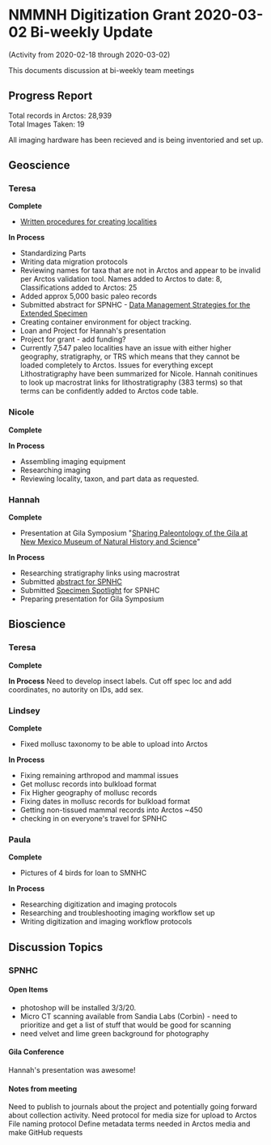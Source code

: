 # NMMNH Digitization Grant 2020-03-02 Bi-weekly Update
(Activity from 2020-02-18 through 2020-03-02)

This documents discussion at bi-weekly team meetings

## Progress Report

Total records in Arctos: 28,939  
Total Images Taken: 19

All imaging hardware has been recieved and is being inventoried and set up.

## Geoscience
### Teresa
**Complete**
 - [Written procedures for creating localities](https://github.com/ArctosDB/data-migration/blob/master/NMMNH/NMMNH_New_Locality.markdown)
 
**In Process**
 - Standardizing Parts
 - Writing data migration protocols
 - Reviewing names for taxa that are not in Arctos and appear to be invalid per Arctos validation tool. Names added to Arctos to date: 8, Classifications added to Arctos: 25
 - Added approx 5,000 basic paleo records
 - Submitted abstract for SPNHC - [Data Management Strategies for the Extended Specimen](https://github.com/ArctosDB/SPNHC/issues/33#issuecomment-586483125)
 - Creating container environment for object tracking.
 - Loan and Project for Hannah's presentation
 - Project for grant - add funding?
 - Currently 7,547 paleo localities have an issue with either higher geography, stratigraphy, or TRS which means that they cannot be loaded completely to Arctos. Issues for everything except Lithostratigraphy have been summarized for Nicole. Hannah conitinues to look up macrostrat links for lithostratigraphy (383 terms) so that terms can be confidently added to Arctos code table.
 
### Nicole
**Complete**

  **In Process**
 - Assembling imaging equipment
 - Researching imaging
 - Reviewing locality, taxon, and part data as requested.

### Hannah
**Complete**
 - Presentation at Gila Symposium "[Sharing Paleontology of the Gila at New Mexico Museum of Natural History and Science](http://arctos.database.museum/project/10003333)"

**In Process**
 - Researching stratigraphy links using macrostrat
 - Submitted [abstract for SPNHC](https://github.com/ArctosDB/SPNHC/issues/35)
 - Submitted [Specimen Spotlight](https://github.com/ArctosDB/SPNHC/issues/31#issuecomment-586609361) for SPNHC
 - Preparing presentation for Gila Symposium
 
## Bioscience
### Teresa
**Complete**

**In Process**
Need to develop insect labels. Cut off spec loc and add coordinates, no autority on IDs, add sex.

 
### Lindsey
**Complete**
- Fixed mollusc taxonomy to be able to upload into Arctos

**In Process**
 - Fixing remaining arthropod and mammal issues
 - Get mollusc records into bulkload format
 - Fix Higher geography of mollusc records
 - Fixing dates in mollusc records for bulkload format
 - Getting non-tissued mammal records into Arctos ~450
 - checking in on everyone's travel for SPNHC
 
 
### Paula
 **Complete**
 - Pictures of 4 birds for loan to SMNHC
 
 **In Process**
 - Researching digitization and imaging protocols
 - Researching and troubleshooting imaging workflow set up
 - Writing digitization and imaging workflow protocols
 
## Discussion Topics

### SPNHC


#### Open Items
- photoshop will be installed 3/3/20.
- Micro CT scanning available from Sandia Labs (Corbin) - need to prioritize and get a list of stuff that would be good for scanning
- need velvet and lime green background for photography

#### Gila Conference

Hannah's presentation was awesome!

#### Notes from meeting

Need to publish to journals about the project and potentially going forward about collection activity.
Need protocol for media size for upload to Arctos
File naming protocol
Define metadata terms needed in Arctos media and make GitHub requests
